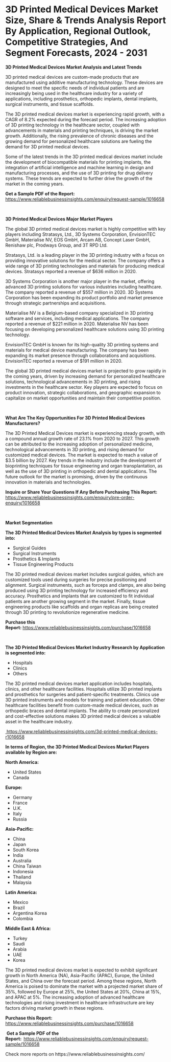 <p><h1>3D Printed Medical Devices Market Size, Share & Trends Analysis Report By Application, Regional Outlook, Competitive Strategies, And Segment Forecasts, 2024 - 2031</h1></p><p><strong>3D Printed Medical Devices Market Analysis and Latest Trends</strong></p>
<p><p>3D printed medical devices are custom-made products that are manufactured using additive manufacturing technology. These devices are designed to meet the specific needs of individual patients and are increasingly being used in the healthcare industry for a variety of applications, including prosthetics, orthopedic implants, dental implants, surgical instruments, and tissue scaffolds.</p><p>The 3D printed medical devices market is experiencing rapid growth, with a CAGR of 8.2% expected during the forecast period. The increasing adoption of 3D printing technology in the healthcare sector, coupled with advancements in materials and printing techniques, is driving the market growth. Additionally, the rising prevalence of chronic diseases and the growing demand for personalized healthcare solutions are fueling the demand for 3D printed medical devices.</p><p>Some of the latest trends in the 3D printed medical devices market include the development of biocompatible materials for printing implants, the integration of artificial intelligence and machine learning in design and manufacturing processes, and the use of 3D printing for drug delivery systems. These trends are expected to further drive the growth of the market in the coming years.</p></p>
<p><strong>Get a Sample PDF of the Report:&nbsp;</strong> <a href="https://www.reliablebusinessinsights.com/enquiry/request-sample/1016658">https://www.reliablebusinessinsights.com/enquiry/request-sample/1016658</a></p>
<p>&nbsp;</p>
<p><strong>3D Printed Medical Devices Major Market Players</strong></p>
<p><p>The global 3D printed medical devices market is highly competitive with key players including Stratasys, Ltd., 3D Systems Corporation, EnvisionTEC GmbH, Materialise NV, EOS GmbH, Arcam AB, Concept Laser GmbH, Renishaw plc, Prodways Group, and 3T RPD Ltd.</p><p>Stratasys, Ltd. is a leading player in the 3D printing industry with a focus on providing innovative solutions for the medical sector. The company offers a wide range of 3D printing technologies and materials for producing medical devices. Stratasys reported a revenue of $636 million in 2020.</p><p>3D Systems Corporation is another major player in the market, offering advanced 3D printing solutions for various industries including healthcare. The company reported a revenue of $557 million in 2020. 3D Systems Corporation has been expanding its product portfolio and market presence through strategic partnerships and acquisitions.</p><p>Materialise NV is a Belgium-based company specialized in 3D printing software and services, including medical applications. The company reported a revenue of $221 million in 2020. Materialise NV has been focusing on developing personalized healthcare solutions using 3D printing technology.</p><p>EnvisionTEC GmbH is known for its high-quality 3D printing systems and materials for medical device manufacturing. The company has been expanding its market presence through collaborations and acquisitions. EnvisionTEC reported a revenue of $191 million in 2020.</p><p>The global 3D printed medical devices market is projected to grow rapidly in the coming years, driven by increasing demand for personalized healthcare solutions, technological advancements in 3D printing, and rising investments in the healthcare sector. Key players are expected to focus on product innovation, strategic collaborations, and geographic expansion to capitalize on market opportunities and maintain their competitive position.</p></p>
<p>&nbsp;</p>
<p><strong>What Are The Key Opportunities For 3D Printed Medical Devices Manufacturers?</strong></p>
<p><p>The 3D Printed Medical Devices market is experiencing steady growth, with a compound annual growth rate of 23.1% from 2020 to 2027. This growth can be attributed to the increasing adoption of personalized medicine, technological advancements in 3D printing, and rising demand for customized medical devices. The market is expected to reach a value of $3.5 billion by 2027. Key trends in the industry include the development of bioprinting techniques for tissue engineering and organ transplantation, as well as the use of 3D printing in orthopedic and dental applications. The future outlook for the market is promising, driven by the continuous innovation in materials and technologies.</p></p>
<p><strong>Inquire or Share Your Questions If Any Before Purchasing This Report:</strong> <a href="https://www.reliablebusinessinsights.com/enquiry/pre-order-enquiry/1016658">https://www.reliablebusinessinsights.com/enquiry/pre-order-enquiry/1016658</a></p>
<p>&nbsp;</p>
<p><strong>Market Segmentation</strong></p>
<p><strong>The 3D Printed Medical Devices Market Analysis by types is segmented into:</strong></p>
<p><ul><li>Surgical Guides</li><li>Surgical Instruments</li><li>Prosthetics & Implants</li><li>Tissue Engineering Products</li></ul></p>
<p><p>The 3D printed medical devices market includes surgical guides, which are customized tools used during surgeries for precise positioning and alignment. Surgical instruments, such as forceps and clamps, are also being produced using 3D printing technology for increased efficiency and accuracy. Prosthetics and implants that are customized to fit individual patients are another growing segment in the market. Finally, tissue engineering products like scaffolds and organ replicas are being created through 3D printing to revolutionize regenerative medicine.</p></p>
<p><strong>Purchase this Report:&nbsp;</strong><a href="https://www.reliablebusinessinsights.com/purchase/1016658">https://www.reliablebusinessinsights.com/purchase/1016658</a></p>
<p>&nbsp;</p>
<p><strong>The 3D Printed Medical Devices Market Industry Research by Application is segmented into:</strong></p>
<p><ul><li>Hospitals</li><li>Clinics</li><li>Others</li></ul></p>
<p><p>The 3D printed medical devices market application includes hospitals, clinics, and other healthcare facilities. Hospitals utilize 3D printed implants and prosthetics for surgeries and patient-specific treatments. Clinics use 3D printed instruments and models for training and patient education. Other healthcare facilities benefit from custom-made medical devices, such as orthopedic braces and dental implants. The ability to create personalized and cost-effective solutions makes 3D printed medical devices a valuable asset in the healthcare industry.</p></p>
<p><a href="https://www.reliablebusinessinsights.com/3d-printed-medical-devices-r1016658">&nbsp;https://www.reliablebusinessinsights.com/3d-printed-medical-devices-r1016658</a></p>
<p><strong>In terms of Region, the 3D Printed Medical Devices Market Players available by Region are:</strong></p>
<p>
    <p> <strong> North America: </strong>
        <ul>
            <li>United States</li>
            <li>Canada</li>
        </ul>
        </p> 
    <p> <strong> Europe: </strong>
        <ul>
            <li>Germany</li>
            <li>France</li>
            <li>U.K.</li>
            <li>Italy</li>
            <li>Russia</li>
        </ul>
        </p> 
    <p> <strong> Asia-Pacific: </strong>
        <ul>
            <li>China</li>
            <li>Japan</li>
            <li>South Korea</li>
            <li>India</li>
            <li>Australia</li>
            <li>China Taiwan</li>
            <li>Indonesia</li>
            <li>Thailand</li>
            <li>Malaysia</li>
        </ul>
        </p> 
    <p> <strong> Latin America: </strong>
        <ul>
            <li>Mexico</li>
            <li>Brazil</li>
            <li>Argentina Korea</li>
            <li>Colombia</li>
        </ul>
        </p> 
    <p> <strong> Middle East & Africa: </strong>
        <ul>
            <li>Turkey</li>
            <li>Saudi</li>
            <li>Arabia</li>
            <li>UAE</li>
            <li>Korea</li>
        </ul>
    </p>
    </p>
<p><p>The 3D printed medical devices market is expected to exhibit significant growth in North America (NA), Asia-Pacific (APAC), Europe, the United States, and China over the forecast period. Among these regions, North America is poised to dominate the market with a projected market share of 35%, followed by Europe at 25%, the United States at 20%, China at 15%, and APAC at 5%. The increasing adoption of advanced healthcare technologies and rising investment in healthcare infrastructure are key factors driving market growth in these regions.</p></p>
<p><strong>Purchase this Report: </strong><a href="https://www.reliablebusinessinsights.com/purchase/1016658">https://www.reliablebusinessinsights.com/purchase/1016658</a></p>
<p>&nbsp;<strong>Get a Sample PDF of the Report:&nbsp;&nbsp;</strong><a href="https://www.reliablebusinessinsights.com/enquiry/request-sample/1016658">https://www.reliablebusinessinsights.com/enquiry/request-sample/1016658</a></p>
<p><strong></strong></p>
<p>Check more reports on https://www.reliablebusinessinsights.com/</p>